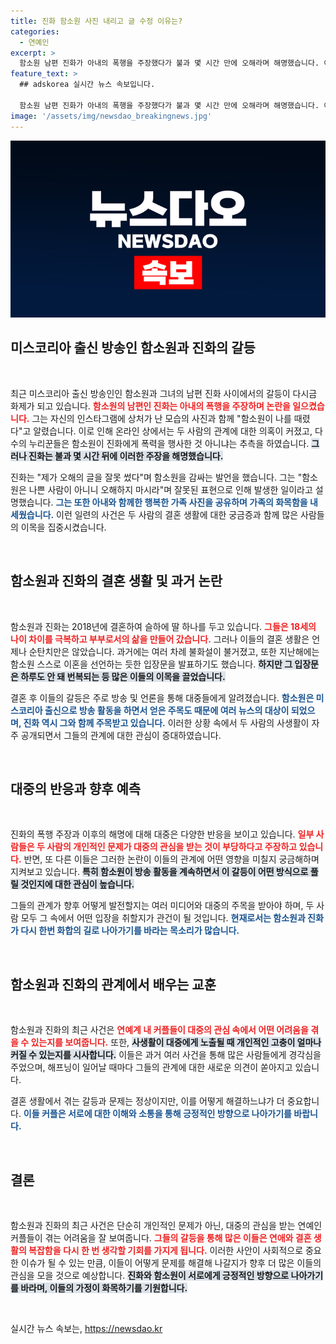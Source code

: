 ```yaml
---
title: 진화 함소원 사진 내리고 글 수정 이유는?
categories:
  - 연예인
excerpt: >
  함소원 남편 진화가 아내의 폭행을 주장했다가 불과 몇 시간 만에 오해라며 해명했습니다. 이 사건은 부부의 과거 불화설과 함께 온라인을 뜨겁게 달구고 있습니다. 진화의 진실은 과연 무엇일까요?
feature_text: >
  ## adskorea 실시간 뉴스 속보입니다.

  함소원 남편 진화가 아내의 폭행을 주장했다가 불과 몇 시간 만에 오해라며 해명했습니다. 이 사건은 부부의 과거 불화설과 함께 온라인을 뜨겁게 달구고 있습니다. 진화의 진실은 과연 무엇일까요?
image: '/assets/img/newsdao_breakingnews.jpg'
---
```


<p><img src="/assets/img/newsdao_breakingnews.jpg" alt="adskorea 속보" /></p>

<h2 data-ke-size="size26">미스코리아 출신 방송인 함소원과 진화의 갈등</h2>

<p data-ke-size="size16">&nbsp;</p>

<p>최근 미스코리아 출신 방송인인 함소원과 그녀의 남편 진화 사이에서의 갈등이 다시금 화제가 되고 있습니다. <b><span style="color: #ee2323;">함소원의 남편인 진화는 아내의 폭행을 주장하며 논란을 일으켰습니다.</span></b> 그는 자신의 인스타그램에 상처가 난 모습의 사진과 함께 "함소원이 나를 때렸다"고 알렸습니다. 이로 인해 온라인 상에서는 두 사람의 관계에 대한 의혹이 커졌고, 다수의 누리꾼들은 함소원이 진화에게 폭력을 행사한 것 아니냐는 추측을 하였습니다. <b><span style="background-color: #21538527;">그러나 진화는 불과 몇 시간 뒤에 이러한 주장을 해명했습니다.</span></b> </p>

<p>진화는 "제가 오해의 글을 잘못 썼다"며 함소원을 감싸는 발언을 했습니다. 그는 "함소원은 나쁜 사람이 아니니 오해하지 마시라"며 잘못된 표현으로 인해 발생한 일이라고 설명했습니다. <b><span style="color: #1a5490;">그는 또한 아내와 함께한 행복한 가족 사진을 공유하며 가족의 화목함을 내세웠습니다.</span></b> 이런 일련의 사건은 두 사람의 결혼 생활에 대한 궁금증과 함께 많은 사람들의 이목을 집중시켰습니다.</p>

<p data-ke-size="size16">&nbsp;</p>

<h2 data-ke-size="size26">함소원과 진화의 결혼 생활 및 과거 논란</h2>

<p data-ke-size="size16">&nbsp;</p>

<p>함소원과 진화는 2018년에 결혼하여 슬하에 딸 하나를 두고 있습니다. <b><span style="color: #ee2323;">그들은 18세의 나이 차이를 극복하고 부부로서의 삶을 만들어 갔습니다.</span></b> 그러나 이들의 결혼 생활은 언제나 순탄치만은 않았습니다. 과거에는 여러 차례 불화설이 불거졌고, 또한 지난해에는 함소원 스스로 이혼을 선언하는 듯한 입장문을 발표하기도 했습니다. <b><span style="background-color: #21538527;">하지만 그 입장문은 하루도 안 돼 번복되는 등 많은 이들의 이목을 끌었습니다.</span></b></p>

<p>결혼 후 이들의 갈등은 주로 방송 및 언론을 통해 대중들에게 알려졌습니다. <b><span style="color: #1a5490;">함소원은 미스코리아 출신으로 방송 활동을 하면서 얻은 주목도 때문에 여러 뉴스의 대상이 되었으며, 진화 역시 그와 함께 주목받고 있습니다.</span></b> 이러한 상황 속에서 두 사람의 사생활이 자주 공개되면서 그들의 관계에 대한 관심이 증대하였습니다.</p>

<p data-ke-size="size16">&nbsp;</p>

<h2 data-ke-size="size26">대중의 반응과 향후 예측</h2>

<p data-ke-size="size16">&nbsp;</p>

<p>진화의 폭행 주장과 이후의 해명에 대해 대중은 다양한 반응을 보이고 있습니다. <b><span style="color: #ee2323;">일부 사람들은 두 사람의 개인적인 문제가 대중의 관심을 받는 것이 부당하다고 주장하고 있습니다.</span></b> 반면, 또 다른 이들은 그러한 논란이 이들의 관계에 어떤 영향을 미칠지 궁금해하며 지켜보고 있습니다. <b><span style="background-color: #21538527;">특히 함소원이 방송 활동을 계속하면서 이 갈등이 어떤 방식으로 풀릴 것인지에 대한 관심이 높습니다.</span></b></p>

<p>그들의 관계가 향후 어떻게 발전할지는 여러 미디어와 대중의 주목을 받아야 하며, 두 사람 모두 그 속에서 어떤 입장을 취할지가 관건이 될 것입니다. <b><span style="color: #1a5490;">현재로서는 함소원과 진화가 다시 한번 화합의 길로 나아가기를 바라는 목소리가 많습니다.</span></b></p>

<p data-ke-size="size16">&nbsp;</p>

<h2 data-ke-size="size26">함소원과 진화의 관계에서 배우는 교훈</h2>

<p data-ke-size="size16">&nbsp;</p>

<p>함소원과 진화의 최근 사건은 <b><span style="color: #ee2323;">연예계 내 커플들이 대중의 관심 속에서 어떤 어려움을 겪을 수 있는지를 보여줍니다.</span></b> 또한, <b><span style="background-color: #21538527;">사생활이 대중에게 노출될 때 개인적인 고충이 얼마나 커질 수 있는지를 시사합니다.</span></b> 이들은 과거 여러 사건을 통해 많은 사람들에게 경각심을 주었으며, 해프닝이 일어날 때마다 그들의 관계에 대한 새로운 의견이 쏟아지고 있습니다.</p>

<p>결혼 생활에서 겪는 갈등과 문제는 정상이지만, 이를 어떻게 해결하느냐가 더 중요합니다. <b><span style="color: #1a5490;">이들 커플은 서로에 대한 이해와 소통을 통해 긍정적인 방향으로 나아가기를 바랍니다.</span></b></p>

<p data-ke-size="size16">&nbsp;</p>

<h2 data-ke-size="size26">결론</h2>

<p data-ke-size="size16">&nbsp;</p>

<p>함소원과 진화의 최근 사건은 단순히 개인적인 문제가 아닌, 대중의 관심을 받는 연예인 커플들이 겪는 어려움을 잘 보여줍니다. <b><span style="color: #ee2323;">그들의 갈등을 통해 많은 이들은 연애와 결혼 생활의 복잡함을 다시 한 번 생각할 기회를 가지게 됩니다.</span></b> 이러한 사안이 사회적으로 중요한 이슈가 될 수 있는 만큼, 이들이 어떻게 문제를 해결해 나갈지가 향후 더 많은 이들의 관심을 모을 것으로 예상합니다. <b><span style="background-color: #21538527;">진화와 함소원이 서로에게 긍정적인 방향으로 나아가기를 바라며, 이들의 가정이 화목하기를 기원합니다.</span></b> </p>

<p data-ke-size="size16">&nbsp;</p>
실시간 뉴스 속보는, <a href="https://newsdao.kr" rel="dofollow">https://newsdao.kr</a>


